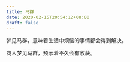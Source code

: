 ```yaml
---
title: 马群
date: 2020-02-15T20:54:12+08:00
draft: false
---
```


梦见马群，意味着生活中烦恼的事情都会得到解决。

商人梦见马群，预示着不久会有收获。

